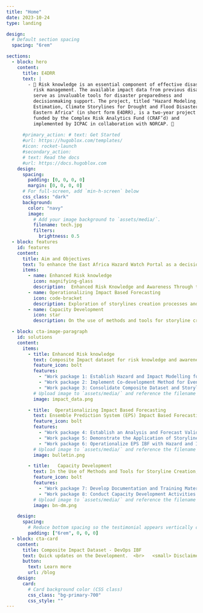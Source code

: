 ```yaml
---
title: "Home"
date: 2023-10-24
type: landing

design:
  # Default section spacing
  spacing: "6rem"

sections:
  - block: hero
    content:
      title: E4DRR 
      text: |
        - 🧱 Risk knowledge is an essential component of effective disaster
          risk management. The available impact data from previous disasters
          serve as invaluable tools for disaster preparedness and
          decisionmaking support. The project, titled "Hazard Modeling, Impact
          Estimation, Climate Storylines for Drought and Flood Disasters in
          Eastern Africa" (in short form E4DRR), is a two-year project
          funded by the Complex Risk Analytics Fund (CRAF’d) and
          implemented by ICPAC in collaboration with NORCAP. 🧱 
          
      #primary_action: # text: Get Started
      #url: https://hugoblox.com/templates/
      #icon: rocket-launch
      #secondary_action:
      # text: Read the docs
      #url: https://docs.hugoblox.com
    design:
      spacing:
        padding: [0, 0, 0, 0]
        margin: [0, 0, 0, 0]
      # For full-screen, add `min-h-screen` below
      css_class: "dark"
      background:
        color: "navy"
        image:
          # Add your image background to `assets/media/`.
          filename: tech.jpg
          filters:
            brightness: 0.5
  - block: features
    id: features
    content:
      title: Aim and Objectives
      text: To enhance the East Africa Hazard Watch Portal as a decision-making and actionable information tool for Disaster Risk Management (DRM) through impact-based forecasting based on a chain of auditable evidence synthesised from event-based climate Storylines 🌍
      items:
        - name: Enhanced Risk knowledge
          icon: magnifying-glass
          description:  Enhanced Risk Knowledge and Awareness Through the Creation of Event-Based Climate Storylines
        - name: Operationalizing Impact Based Forecasting
          icon: code-bracket
          description: Exploration of storylines creation processes and applications in Ensemble Prediction System (EPS) Impact Based Forecasting (IBF)
        - name: Capacity Development
          icon: star
          description: On the use of methods and tools for storyline creation 

  - block: cta-image-paragraph
    id: solutions
    content:
      items:
        - title: Enhanced Risk knowledge
          text: Composite Impact dataset for risk knowledge and awareness, [Tasks ➡️](/blog/concept_note/#outcome-1)
          feature_icon: bolt
          features:
            - "Work package 1: Establish Hazard and Impact Modelling for the Region" 
            - "Work package 2: Implement Co-development Method for Event-Based Climate Storylines"
            - "Work package 3: Consolidate Composite Dataset and Storylines into Story Maps Linked with EAHW"            
          # Upload image to `assets/media/` and reference the filename here
          image: impact_data.png

        - title:  Operationalizing Impact Based Forecasting 
          text: Ensemble Prediction System (EPS) Impact Based Forecasting (IBF),  [Tasks ➡️](e4drr/blog/concept_note/#outcome-2)
          feature_icon: bolt
          features:
            - "Work package 4: Establish an Analysis and Forecast Validation Facility Utilizing Storylines Datasets and Processes for Anticipatory Action"
            - "Work package 5: Demonstrate the Application of Storylines as Bayesian Networks in IBF Risk and Decision Analysis"
            - "Work package 6: Operationalize EPS IBF with Hazard and Impact Modelling for the Region Operationalise EPS IBF with hazards and impact modelling for the region"
          # Upload image to `assets/media/` and reference the filename here
          image: bulletin.png

        - title:   Capacity Development 
          text: In the Use of Methods and Tools for Storyline Creation,  [Tasks ➡️](e4drr/blog/concept_note/#outcome-3)
          feature_icon: bolt
          features:
            - "Work package 7: Develop Documentation and Training Materials on Methods and Tools Used in Storyline Creation Activities"
            - "Work package 8: Conduct Capacity Development Activities in Co-development, Workshops and Tutorials"
          # Upload image to `assets/media/` and reference the filename here
          image: bn-dm.png

    design:
      spacing:
        # Reduce bottom spacing so the testimonial appears vertically centered between sections
        padding: ["6rem", 0, 0, 0]
  - block: cta-card
    content:
      title: Composite Impact Dataset - DevOps IBF
      text: Quick updates on the Development.  <br>   <small> Disclaimer-The content of this website does not reflect the official opinion of the Funding agency or partner organizations. Responsibility for the information and views expressed in the web lies entirely with the authors  </small>.
      button:
        text: Learn more
        url: /blog
    design:
      card:
        # Card background color (CSS class)
        css_class: "bg-primary-700"
        css_style: ""
---
```

